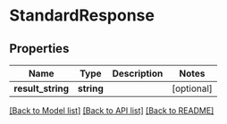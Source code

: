 # StandardResponse

## Properties
Name | Type | Description | Notes
------------ | ------------- | ------------- | -------------
**result_string** | **string** |  | [optional] 

[[Back to Model list]](../README.md#documentation-for-models) [[Back to API list]](../README.md#documentation-for-api-endpoints) [[Back to README]](../README.md)


